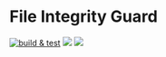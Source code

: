 # File Integrity Guard

[![build & test](https://github.com/jryantz/file-integrity-guard/actions/workflows/python-app.yml/badge.svg)](https://github.com/jryantz/file-integrity-guard/actions/workflows/python-app.yml)
[![](https://img.shields.io/github/repo-size/jryantz/file-integrity-guard)](https://github.com/jryantz/file-integrity-guard)
[![](https://img.shields.io/github/license/jryantz/file-integrity-guard)](https://github.com/jryantz/file-integrity-guard/blob/main/LICENSE)

